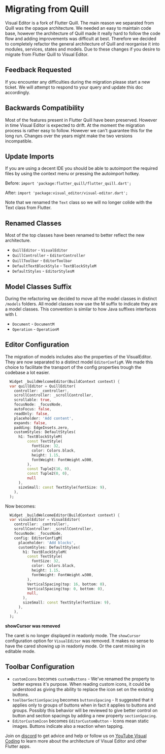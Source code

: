 # Migrating from Quill

Visual Editor is a fork of Flutter Quill. The main reason we separated from Quill was the opaque
architecture. We needed an easy to maintain code base, however the architecture of Quill made it
really hard to follow the code flow and adding improvements was difficult at best. Therefore we
decided to completely refactor the general architecture of Quill and reorganise it into modules,
services, states and models. Due to these changes if you desire to migrate from Flutter Quill to
Visual Editor.

## Feedback Requested

If you encounter any difficulties during the migration please start a new ticket. We will attempt to
respond to your query and update this doc accordingly.

## Backwards Compatibility

Most of the features present in Flutter Quill have been preserved. However in time Visual Editor is
expected to drift. At the moment the migration process is rather easy to follow. However we can't
guarantee this for the long run. Changes over the years might make the two versions incompatible.

## Update Imports

If you are using a decent IDE you should be able to autoimport the required files by using the
context menu or pressing the autoimport hotkey.

Before:
`import 'package:flutter_quill/flutter_quill.dart';`

After:
`import 'package:visual_editor/visual-editor.dart';`

Note that we renamed the `Text` class so we will no longer colide with the Text class from Flutter.

## Renamed Classes

Most of the top classes have been renamed to better reflect the new architecture.

- `QuillEditor` - `VisualEditor`
- `QuillController` - `EditorController`
- `QuillToolbar` - `EditorToolbar`
- `DefaultTextBlockStyle` - `TextBlockStyleM`
- `DefaultStyles` - `EditorStylesM`

## Model Classes Suffix

During the refactoring we decided to move all the model classes in distinct `/models` folders. All
model classes now use the M suffix to indicate they are a model classes. This convention is similar
to how Java suffixes interfaces with I.

- `Document` - `DocumentM`
- `Operation` - `OperationM`

## Editor Configuration

The migration of models includes also the properties of the VisualEditor. They are now separated to
a distinct model `EditorConfigM`. We made this choice to facilitate the transport of the config
properties trough the codebase a lot easier.

```dart
  Widget _buildWelcomeEditor(BuildContext context) {
  var quillEditor = QuillEditor(
    controller: _controller!,
    scrollController: _scrollController,
    scrollable: true,
    focusNode: _focusNode,
    autoFocus: false,
    readOnly: false,
    placeholder: 'Add content',
    expands: false,
    padding: EdgeInsets.zero,
    customStyles: DefaultStyles(
      h1: TextBlockStyleM(
          const TextStyle(
            fontSize: 32,
            color: Colors.black,
            height: 1.15,
            fontWeight: FontWeight.w300,
          ),
          const Tuple2(16, 0),
          const Tuple2(0, 0),
          null
      ),
      sizeSmall: const TextStyle(fontSize: 9),
    ),
  );
```

Now becomes:

```dart
  Widget _buildWelcomeEditor(BuildContext context) {
  var visualEditor = VisualEditor(
    controller: _controller!,
    scrollController: _scrollController,
    focusNode: _focusNode,
    config: EditorConfigM(
      placeholder: 'Add blocks',
      customStyles: DefaultStyles(
        h1: TextBlockStyleM(
          const TextStyle(
            fontSize: 32,
            color: Colors.black,
            height: 1.15,
            fontWeight: FontWeight.w300,
          ),
          VerticalSpacing(top: 16, bottom: 0),
          VerticalSpacing(top: 0, bottom: 0),
          null,
        ),
        sizeSmall: const TextStyle(fontSize: 9),
      ),
    ),
  );
```

**showCursor was removed**

The caret is no longer displayed in readonly mode. The `showCursor` configuration option for `VisualEditor` was removed. It makes no sense to have the cared showing up in readonly mode. Or the caret missing in editable mode.

## Toolbar Configuration

- `customIcons` becomes `customButtons` - We've renamed the property to better express it's purpose.
  When reading custom icons, it could be understood as giving the ability to replace the icon set on
  the existing buttons.
- `toolbarSectionSpacing` becomes `buttonsSpacing` - It suggested that it applies only to groups of
  buttons when in fact it applies to buttons and groups. Possibly this behavior will be reviewed to
  give better control on button and section spacings by adding a new property `sectionSpacing`.
- `EditorCustomIcon` becomes `EditorCustomButton` - Icons mean static images. Buttons indicate also
  a reaction when tapping.
  
Join on [discord](https://discord.gg/XpGygmXde4) to get advice and help or follow us
on [YouTube Visual Coding](https://www.youtube.com/channel/UC2-5lfNbbErIds0Iuai8yfA) to learn more
about the architecture of Visual Editor and other Flutter apps.
